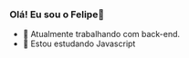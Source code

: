 ### Olá! Eu sou o Felipe👋

- 🔭 Atualmente trabalhando com back-end.
- 🌱 Estou estudando Javascript


